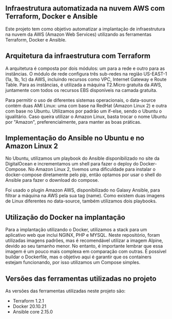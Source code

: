 ## Infraestrutura automatizada na nuvem AWS com Terraform, Docker e Ansible

Este projeto tem como objetivo automatizar a implantação de infraestrutura na nuvem da AWS (Amazon Web Services) utilizando as ferramentas Terraform, Docker e Ansible.

## Arquitetura da infraestrutura com Terraform

A arquitetura é composta por dois módulos: um para a rede e outro para as instâncias. O módulo de rede configura três sub-redes na região US-EAST-1 (1a, 1b, 1c) da AWS, incluindo recursos como VPC, Internet Gateway e Route Table. Para as instâncias, é utilizada a máquina T2.Micro gratuita da AWS, juntamente com todos os recursos EBS disponíveis na camada gratuita.

Para permitir o uso de diferentes sistemas operacionais, o data-source contém duas AMI Linux: uma com base na RedHat (Amazon Linux 2) e outra com base no Ubuntu. Utilizamos por padrão um if-else, sendo o Ubuntu o igualitário. Caso queira utilizar o Amazon Linux, basta trocar o nome Ubuntu por "Amazon", preferencialmente, para manter as boas práticas.

## Implementação do Ansible no Ubuntu e no Amazon Linux 2

No Ubuntu, utilizamos um playbook do Ansible disponibilizado no site da DigitalOcean e incrementamos um shell para fazer o deploy do Docker-Compose. No Amazon Linux 2, tivemos uma dificuldade para instalar o docker-compose diretamente pelo pip, então optamos por usar o shell do Ansible para fazer o download do compose.

Foi usado o plugin Amazon AWS, disponibilizado no Galaxy Ansible, para filtrar a máquina na AWS pela sua tag (name). Como existem duas imagens de Linux diferentes no data-source, também utilizamos dois playbooks.

## Utilização do Docker na implantação

Para a implantação utilizando o Docker, utilizamos a stack para um aplicativo web que inclui NGINX, PHP e MYSQL. Neste repositório, foram utilizadas imagens padrões, mas é recomendável utilizar a imagem Alpine, devido ao seu tamanho menor. No entanto, é importante lembrar que essa imagem é um pouco mais complexa em comparação com outras. É possível buildar o Dockerfile, mas o objetivo aqui é garantir que os containers estejam funcionando, por isso utilizamos um Compose simples.

## Versões das ferramentas utilizadas no projeto

As versões das ferramentas utilizadas neste projeto são:

* Terraform 1.2.1
* Docker 20.10.21
* Ansible core 2.15.0